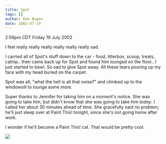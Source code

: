 ```yaml
---
title: Spot
tags: []
author: Rob Nugen
date: 2002-07-19
---
```


<p class=date>2:56pm CDT Friday 19 July 2002</p>

<p>I feel really really really really really really sad.</p>

<p>I carried all of Spot's stuff down to the car - food, litterbox,
scoop, treats, catnip..  then came back up for Spot and found him
lounged on the floor.. I just started to bawl.  So sad to give Spot
away.  All these tears pouring up my face with my head buried on the
carpet.</p>

<p>Spot was all, "what the hell is all that noise?" and climbed up to
the windowsill to lounge some more.</p>

<p>Super thanks to Jennifer for taking him on a moment's notice.  She
was going to take him, but didn't know that she was going to take him
<em>today</em>.  I called her about 30 minutes ahead of time.  She
gracefully said no problem; he'll just sleep over at Paint This!
tonight, since she's not going home after work.</p>

<p>I wonder if he'll become a Paint This! cat.  That would be pretty
cool.</p>

<p><img src="/images/rob/wL-ROB.gif"/></p>
